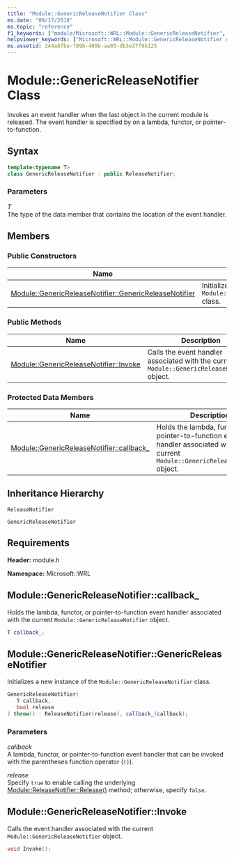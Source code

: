 ```yaml
---
title: "Module::GenericReleaseNotifier Class"
ms.date: "09/17/2018"
ms.topic: "reference"
f1_keywords: ["module/Microsoft::WRL::Module::GenericReleaseNotifier", "module/Microsoft::WRL::Module::GenericReleaseNotifier::callback_", "module/Microsoft::WRL::Module::GenericReleaseNotifier::GenericReleaseNotifier", "module/Microsoft::WRL::Module::GenericReleaseNotifier::Invoke"]
helpviewer_keywords: ["Microsoft::WRL::Module::GenericReleaseNotifier class", "Microsoft::WRL::Module::GenericReleaseNotifier::callback_ data member", "Microsoft::WRL::Module::GenericReleaseNotifier::GenericReleaseNotifier, constructor", "Microsoft::WRL::Module::GenericReleaseNotifier::Invoke method"]
ms.assetid: 244a8fbe-f89b-409b-aa65-db3e37f9b125
---
```

# Module::GenericReleaseNotifier Class

Invokes an event handler when the last object in the current module is released. The event handler is specified by on a lambda, functor, or pointer-to-function.

## Syntax

```cpp
template<typename T>
class GenericReleaseNotifier : public ReleaseNotifier;
```

### Parameters

*T*<br/>
The type of the data member that contains the location of the event handler.

## Members

### Public Constructors

Name                                                                                                     | Description
-------------------------------------------------------------------------------------------------------- | -------------------------------------------------------------------------
[Module::GenericReleaseNotifier::GenericReleaseNotifier](#genericreleasenotifier-genericreleasenotifier) | Initializes a new instance of the `Module::GenericReleaseNotifier` class.

### Public Methods

Name                                                                     | Description
------------------------------------------------------------------------ | --------------------------------------------------------------------------------------------
[Module::GenericReleaseNotifier::Invoke](#genericreleasenotifier-invoke) | Calls the event handler associated with the current `Module::GenericReleaseNotifier` object.

### Protected Data Members

Name                                                                          | Description
----------------------------------------------------------------------------- | ------------------------------------------------------------------------------------------------------------------------------------
[Module::GenericReleaseNotifier::callback_](#genericreleasenotifier-callback) | Holds the lambda, functor, or pointer-to-function event handler associated with the current `Module::GenericReleaseNotifier` object.

## Inheritance Hierarchy

`ReleaseNotifier`

`GenericReleaseNotifier`

## Requirements

**Header:** module.h

**Namespace:** Microsoft::WRL

## <a name="genericreleasenotifier-callback"></a>Module::GenericReleaseNotifier::callback_

Holds the lambda, functor, or pointer-to-function event handler associated with the current `Module::GenericReleaseNotifier` object.

```cpp
T callback_;
```

## <a name="genericreleasenotifier-genericreleasenotifier"></a>Module::GenericReleaseNotifier::GenericReleaseNotifier

Initializes a new instance of the `Module::GenericReleaseNotifier` class.

```cpp
GenericReleaseNotifier(
   T callback,
   bool release
) throw() : ReleaseNotifier(release), callback_(callback);
```

### Parameters

*callback*<br/>
A lambda, functor, or pointer-to-function event handler that can be invoked with the parentheses function operator (`()`).

*release*<br/>
Specify `true` to enable calling the underlying [Module::ReleaseNotifier::Release()](module-releasenotifier-class.md#releasenotifier-release) method; otherwise, specify `false`.

## <a name="genericreleasenotifier-invoke"></a>Module::GenericReleaseNotifier::Invoke

Calls the event handler associated with the current `Module::GenericReleaseNotifier` object.

```cpp
void Invoke();
```
